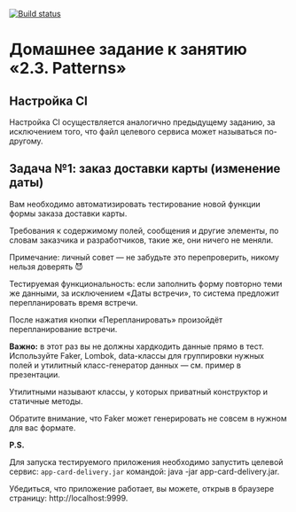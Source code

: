 [![Build status](https://ci.appveyor.com/api/projects/status/0w53uou83y3lujgy/branch/master?svg=true)](https://ci.appveyor.com/project/TatianaRudikova/basicsofautomation-patterns-1/branch/master)

# Домашнее задание к занятию «2.3. Patterns»

## Настройка CI
    
Настройка CI осуществляется аналогично предыдущему заданию, за исключением того, что файл целевого сервиса может называться по-другому. 

## Задача №1: заказ доставки карты (изменение даты)

Вам необходимо автоматизировать тестирование новой функции формы заказа доставки карты.

Требования к содержимому полей, сообщения и другие элементы, по словам заказчика и разработчиков, такие же, они ничего не меняли.

Примечание: личный совет — не забудьте это перепроверить, никому нельзя доверять 😈

Тестируемая функциональность: если заполнить форму повторно теми же данными, за исключением «Даты встречи», то система предложит перепланировать время встречи.

После нажатия кнопки «Перепланировать» произойдёт перепланирование встречи.

**Важно:** в этот раз вы не должны хардкодить данные прямо в тест. Используйте Faker, Lombok, data-классы для группировки нужных полей и утилитный класс-генератор данных — см. пример в презентации. 

Утилитными называют классы, у которых приватный конструктор и статичные методы.

Обратите внимание, что Faker может генерировать не совсем в нужном для вас формате.

**P.S.** 

Для запуска тестируемого приложения необходимо запустить целевой сервис: `app-card-delivery.jar` командой: java -jar app-card-delivery.jar.

Убедиться, что приложение работает, вы можете, открыв в браузере страницу: http://localhost:9999.

